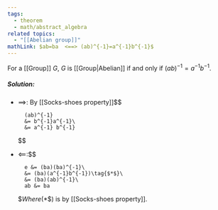 ```yaml
---
tags:
  - theorem
  - math/abstract_algebra
related topics:
  - "[[Abelian group]]"
mathLink: $ab=ba  <==> (ab)^{-1}=a^{-1}b^{-1}$
---
```

For a [[Group]] $G$, $G$ is [[Group|Abelian]] if and only if $(ab)^{-1}=a^{-1}b^{-1}$.
##### Solution:
- $\implies$:
	By [[Socks-shoes property]]$$
	
		(ab)^{-1}
		&= b^{-1}a^{-1}\
		&= a^{-1} b^{-1}
	
	$$
- $\impliedby$:$$
	
		e &= (ba)(ba)^{-1}\
		&= (ba)(a^{-1}b^{-1})\tag{$*$}\
		&= (ba)(ab)^{-1}\
		ab &= ba
	
	$$Where ($*$) is by [[Socks-shoes property]].
